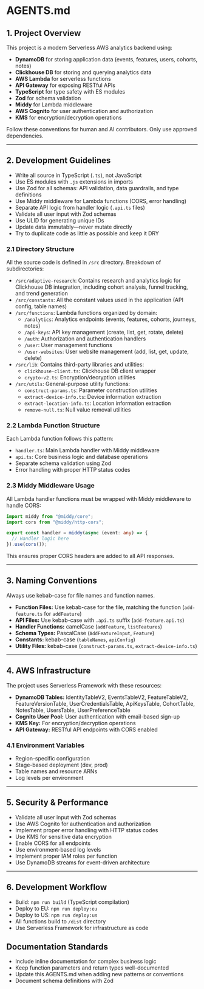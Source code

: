 # AGENTS.md

## 1. Project Overview

This project is a modern Serverless AWS analytics backend using:

- **DynamoDB** for storing application data (events, features, users, cohorts, notes)
- **Clickhouse DB** for storing and querying analytics data
- **AWS Lambda** for serverless functions
- **API Gateway** for exposing RESTful APIs
- **TypeScript** for type safety with ES modules
- **Zod** for schema validation
- **Middy** for Lambda middleware
- **AWS Cognito** for user authentication and authorization
- **KMS** for encryption/decryption operations

Follow these conventions for human and AI contributors. Only use approved dependencies.

---

## 2. Development Guidelines

- Write all source in TypeScript (`.ts`), not JavaScript
- Use ES modules with `.js` extensions in imports
- Use Zod for all schemas: API validation, data guardrails, and type definitions
- Use Middy middleware for Lambda functions (CORS, error handling)
- Separate API logic from handler logic (`.api.ts` files)
- Validate all user input with Zod schemas
- Use ULID for generating unique IDs
- Update data immutably—never mutate directly
- Try to duplicate code as little as possible and keep it DRY

### 2.1 Directory Structure

All the source code is defined in `/src` directory. Breakdown of subdirectories:

- `/src/adaptive-research`: Contains research and analytics logic for Clickhouse DB integration, including cohort analysis, funnel tracking, and trend generation
- `/src/constants`: All the constant values used in the application (API config, table names)
- `/src/functions`: Lambda functions organized by domain:
  - `/analytics`: Analytics endpoints (events, features, cohorts, journeys, notes)
  - `/api-keys`: API key management (create, list, get, rotate, delete)
  - `/auth`: Authorization and authentication handlers
  - `/user`: User management functions
  - `/user-websites`: User website management (add, list, get, update, delete)
- `/src/lib`: Contains third-party libraries and utilities:
  - `clickhouse-client.ts`: Clickhouse DB client wrapper
  - `crypto-v2.ts`: Encryption/decryption utilities
- `/src/utils`: General-purpose utility functions:
  - `construct-params.ts`: Parameter construction utilities
  - `extract-device-info.ts`: Device information extraction
  - `extract-location-info.ts`: Location information extraction
  - `remove-null.ts`: Null value removal utilities

### 2.2 Lambda Function Structure

Each Lambda function follows this pattern:

- `handler.ts`: Main Lambda handler with Middy middleware
- `api.ts`: Core business logic and database operations
- Separate schema validation using Zod
- Error handling with proper HTTP status codes

### 2.3 Middy Middleware Usage

All Lambda handler functions must be wrapped with Middy middleware to handle CORS:

```typescript
import middy from "@middy/core";
import cors from "@middy/http-cors";

export const handler = middy(async (event: any) => {
  // Handler logic here
}).use(cors());
```

This ensures proper CORS headers are added to all API responses.

---

## 3. Naming Conventions

Always use kebab-case for file names and function names.

- **Function Files:** Use kebab-case for the file, matching the function (`add-feature.ts` for `addFeature`)
- **API Files:** Use kebab-case with `.api.ts` suffix (`add-feature.api.ts`)
- **Handler Functions:** camelCase (`addFeature`, `listFeatures`)
- **Schema Types:** PascalCase (`AddFeatureInput`, `Feature`)
- **Constants:** kebab-case (`tableNames`, `apiConfig`)
- **Utility Files:** kebab-case (`construct-params.ts`, `extract-device-info.ts`)

---

## 4. AWS Infrastructure

The project uses Serverless Framework with these resources:

- **DynamoDB Tables:** IdentityTableV2, EventsTableV2, FeatureTableV2, FeatureVersionTable, UserCredentialsTable, ApiKeysTable, CohortTable, NotesTable, UsersTable, UserPreferenceTable
- **Cognito User Pool:** User authentication with email-based sign-up
- **KMS Key:** For encryption/decryption operations
- **API Gateway:** RESTful API endpoints with CORS enabled

### 4.1 Environment Variables

- Region-specific configuration
- Stage-based deployment (dev, prod)
- Table names and resource ARNs
- Log levels per environment

---

## 5. Security & Performance

- Validate all user input with Zod schemas
- Use AWS Cognito for authentication and authorization
- Implement proper error handling with HTTP status codes
- Use KMS for sensitive data encryption
- Enable CORS for all endpoints
- Use environment-based log levels
- Implement proper IAM roles per function
- Use DynamoDB streams for event-driven architecture

---

## 6. Development Workflow

- Build: `npm run build` (TypeScript compilation)
- Deploy to EU: `npm run deploy:eu`
- Deploy to US: `npm run deploy:us`
- All functions build to `/dist` directory
- Use Serverless Framework for infrastructure as code

## Documentation Standards

- Include inline documentation for complex business logic
- Keep function parameters and return types well-documented
- Update this AGENTS.md when adding new patterns or conventions
- Document schema definitions with Zod
